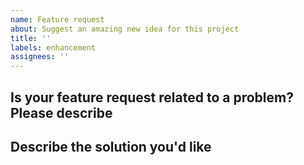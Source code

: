 ```yaml
---
name: Feature request
about: Suggest an amazing new idea for this project
title: ''
labels: enhancement
assignees: ''
---
```


## Is your feature request related to a problem? Please describe

## Describe the solution you'd like
